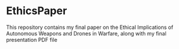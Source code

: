 # EthicsPaper
This repository contains my final paper on the Ethical Implications of Autonomous Weapons and Drones in Warfare, along with my final presentation PDF file
